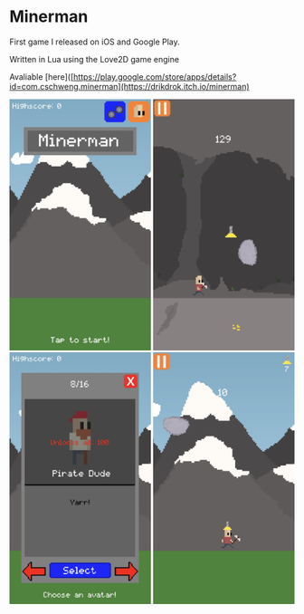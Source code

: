 # Minerman

First game I released on iOS and Google Play.

Written in Lua using the Love2D game engine

Avaliable [here]([https://play.google.com/store/apps/details?id=com.cschweng.minerman](https://drikdrok.itch.io/minerman)

<p float="left">
  <img src="/screenshots/1.jpg" width="250" />
  <img src="/screenshots/2.jpg" width="250" /> 
  <img src="/screenshots/3.jpg" width="250" />
  <img src="/screenshots/4.jpg" width="250" />
</p>
